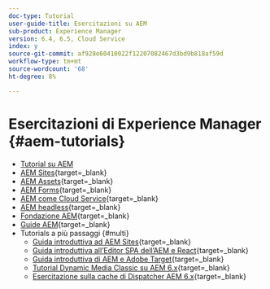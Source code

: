 ```yaml
---
doc-type: Tutorial
user-guide-title: Esercitazioni su AEM
sub-product: Experience Manager
version: 6.4, 6.5, Cloud Service
index: y
source-git-commit: af928e60410022f12207082467d3bd9b818af59d
workflow-type: tm+mt
source-wordcount: '68'
ht-degree: 8%

---
```



# Esercitazioni di Experience Manager {#aem-tutorials}

+ [Tutorial su AEM](overview.md)
+ [AEM Sites](https://experienceleague.adobe.com/docs/experience-manager-learn/sites/overview.html){target=_blank}
+ [AEM Assets](https://experienceleague.adobe.com/docs/experience-manager-learn/assets/overview.html){target=_blank}
+ [AEM Forms](https://experienceleague.adobe.com/docs/experience-manager-learn/forms/overview.html){target=_blank}
+ [AEM come Cloud Service](https://experienceleague.adobe.com/docs/experience-manager-learn/cloud-service/overview.html?lang=it){target=_blank}
+ [AEM headless](https://experienceleague.adobe.com/docs/experience-manager-learn/getting-started-with-aem-headless/overview.html?lang=it){target=_blank}
+ [Fondazione AEM](https://experienceleague.adobe.com/docs/experience-manager-learn/cloud-service/overview.html?lang=it){target=_blank}
+ [Guide AEM](https://experienceleague.adobe.com/docs/experience-manager-guides-learn/tutorials/overview.html){target=_blank}
+ Tutorials a più passaggi {#multi}
   + [Guida introduttiva ad AEM Sites](https://experienceleague.adobe.com/docs/experience-manager-learn/getting-started-wknd-tutorial-develop/overview.html?lang=it){target=_blank}
   + [Guida introduttiva all’Editor SPA dell’AEM e React](https://experienceleague.adobe.com/docs/experience-manager-learn/spa-react-tutorial/overview.html){target=_blank}
   + [Guida introduttiva di AEM e Adobe Target](https://experienceleague.adobe.com/docs/experience-manager-learn/aem-target-tutorial/overview.html){target=_blank}
   + [Tutorial Dynamic Media Classic su AEM 6.x](https://experienceleague.adobe.com/docs/experience-manager-learn/dynamic-media-classic-tutorial/overview.html){target=_blank}
   + [Esercitazione sulla cache di Dispatcher AEM 6.x](https://experienceleague.adobe.com/docs/experience-manager-learn/dispatcher-tutorial/overview.html){target=_blank}
